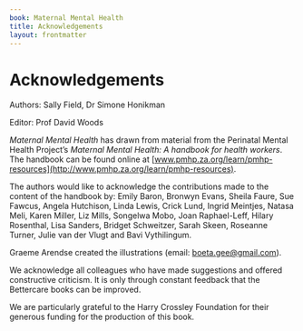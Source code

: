 ```yaml
---
book: Maternal Mental Health
title: Acknowledgements
layout: frontmatter
---
```


# Acknowledgements

Authors: Sally Field, Dr Simone Honikman

Editor: Prof David Woods

*Maternal Mental Health* has drawn from material from the Perinatal Mental Health Project’s *Maternal Mental Health: A handbook for health workers*. The handbook can be found online at [www.pmhp.za.org/learn/pmhp-resources](http://www.pmhp.za.org/learn/pmhp-resources). 

The authors would like to acknowledge the contributions made to the content of the handbook by: Emily Baron, Bronwyn Evans, Sheila Faure, Sue Fawcus, Angela Hutchison, Linda Lewis, Crick Lund, Ingrid Meintjes, Natasa Meli, Karen Miller, Liz Mills, Songelwa Mobo, Joan Raphael-Leff, Hilary Rosenthal, Lisa Sanders, Bridget Schweitzer, Sarah Skeen, Roseanne Turner, Julie van der Vlugt and Bavi Vythilingum. 

Graeme Arendse created the illustrations (email: [boeta.gee@gmail.com](mailto:boeta.gee@gmail.com)).

We acknowledge all colleagues who have made suggestions and offered constructive criticism. It is only through constant feedback that the Bettercare books can be improved. 

We are particularly grateful to the Harry Crossley Foundation for their generous funding for the production of this book. 
